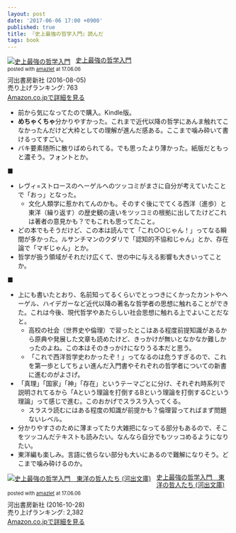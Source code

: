 ```yaml
---
layout: post
date: '2017-06-06 17:00 +0900'
published: true
title: 『史上最強の哲学入門』読んだ
tags: book
---
```

<div class="amazlet-box" style="margin-bottom:0px;"><div class="amazlet-image" style="float:left;margin:0px 12px 1px 0px;"><a href="http://www.amazon.co.jp/exec/obidos/ASIN/B01JA1LEZO/akio6o6-22/ref=nosim/" name="amazletlink" target="_blank"><img src="https://images-fe.ssl-images-amazon.com/images/I/516K%2BQDwCVL._SL160_.jpg" alt="史上最強の哲学入門" style="border: none;" /></a></div><div class="amazlet-info" style="line-height:120%; margin-bottom: 10px"><div class="amazlet-name" style="margin-bottom:10px;line-height:120%"><a href="http://www.amazon.co.jp/exec/obidos/ASIN/B01JA1LEZO/akio6o6-22/ref=nosim/" name="amazletlink" target="_blank">史上最強の哲学入門</a><div class="amazlet-powered-date" style="font-size:80%;margin-top:5px;line-height:120%">posted with <a href="http://www.amazlet.com/" title="amazlet" target="_blank">amazlet</a> at 17.06.06</div></div><div class="amazlet-detail">河出書房新社 (2016-08-05)<br />売り上げランキング: 763<br /></div><div class="amazlet-sub-info" style="float: left;"><div class="amazlet-link" style="margin-top: 5px"><a href="http://www.amazon.co.jp/exec/obidos/ASIN/B01JA1LEZO/akio6o6-22/ref=nosim/" name="amazletlink" target="_blank">Amazon.co.jpで詳細を見る</a></div></div></div><div class="amazlet-footer" style="clear: left"></div></div>

- 前から気になってたので購入。Kindle版。
- **めちゃくちゃ**分かりやすかった。これまで近代以降の哲学にあんま触れてこなかったんだけど大枠としての理解が進んだ感ある。ここまで噛み砕いて書けるってすごい。
- バキ要素随所に散りばめられてる。でも思ったより薄かった。紙版だともっと濃そう。フォントとか。

■

- レヴィ=ストロースのヘーゲルへのツッコミがまさに自分が考えていたことで「おっ」となった。
  - 文化人類学に惹かれてんのかも。そのすぐ後にでてくる西洋（進歩）と東洋（繰り返す）の歴史観の違いをツッコミの根拠に出してたけどこれは著者の意見かも？でもこれも思ってたこと。
- どの本でもそうだけど、この本は読んでて「これ○○じゃん！」ってなる瞬間が多かった。ルサンチマンのクダリで「認知的不協和じゃん」とか、存在論で「マギじゃん」とか。
- 哲学が扱う領域がそれだけ広くて、世の中に与える影響も大きいってことか。

■

- 上にも書いたとおり、名前知ってるくらいでとっつきにくかったカントやヘーゲル、ハイデガーなど近代以降の著名な哲学者の思想に触れることができた。これは今後、現代哲学やあたらしい社会思想に触れる上でよいことだなと。
  - 高校の社会（世界史や倫理）で習ったとこはある程度前提知識があるから原典や発展した文章も読めたけど、きっかけが無いとなかなか難しかったのよね。この本はそのきっかけになりうる本だと思う。
  - 「これで西洋哲学史わかったぞ！」ってなるのは危うすぎるので、これを第一歩としてちょい進んだ入門書やそれぞれの哲学者についての新書に進むのがよさげ。
- 「真理」「国家」「神」「存在」というテーマごとに分け、それぞれ時系列で説明されてるから「Aという理論を打倒するBという理論を打倒するCという理論」って感じで進む。このおかげでスラスラ入ってくる。
  - スラスラ読むにはある程度の知識が前提かも？倫理習ってればまず問題ないレベル。
- 分かりやすさのために薄まってたり大雑把になってる部分もあるので、そこをツッコんだテキストも読みたい。なんなら自分でもツッコめるようになりたい。
- 東洋編も楽しみ。言語に依らない部分も大いにあるので難解になりそう。どこまで噛み砕けるのか。

<div class="amazlet-box" style="margin-bottom:0px;"><div class="amazlet-image" style="float:left;margin:0px 12px 1px 0px;"><a href="http://www.amazon.co.jp/exec/obidos/ASIN/B01MFARX1A/akio6o6-22/ref=nosim/" name="amazletlink" target="_blank"><img src="https://images-fe.ssl-images-amazon.com/images/I/516Yelb8RnL._SL160_.jpg" alt="史上最強の哲学入門　東洋の哲人たち (河出文庫)" style="border: none;" /></a></div><div class="amazlet-info" style="line-height:120%; margin-bottom: 10px"><div class="amazlet-name" style="margin-bottom:10px;line-height:120%"><a href="http://www.amazon.co.jp/exec/obidos/ASIN/B01MFARX1A/akio6o6-22/ref=nosim/" name="amazletlink" target="_blank">史上最強の哲学入門　東洋の哲人たち (河出文庫)</a><div class="amazlet-powered-date" style="font-size:80%;margin-top:5px;line-height:120%">posted with <a href="http://www.amazlet.com/" title="amazlet" target="_blank">amazlet</a> at 17.06.06</div></div><div class="amazlet-detail">河出書房新社 (2016-10-28)<br />売り上げランキング: 2,382<br /></div><div class="amazlet-sub-info" style="float: left;"><div class="amazlet-link" style="margin-top: 5px"><a href="http://www.amazon.co.jp/exec/obidos/ASIN/B01MFARX1A/akio6o6-22/ref=nosim/" name="amazletlink" target="_blank">Amazon.co.jpで詳細を見る</a></div></div></div><div class="amazlet-footer" style="clear: left"></div></div>
